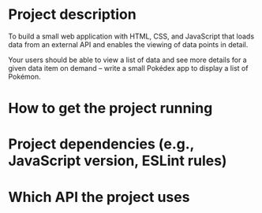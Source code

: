 # Project description
To build a small web application with HTML, CSS, and JavaScript that loads data from an external API and enables the viewing of data points in detail.

Your users should be able to view a list of data and see more details for a given data item on demand – write a small Pokédex app to display a list of Pokémon.

# How to get the project running

# Project dependencies (e.g., JavaScript version, ESLint rules)

# Which API the project uses